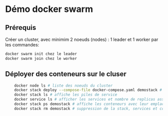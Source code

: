 # Démo docker swarm

## Prérequis
Créer un cluster, avec minimim 2 noeuds (nodes) : 1 leader et 1 worker par les commandes:
```bash
docker swarm init chez le leader
docker swarm join chez le worker
```

## Déployer des conteneurs sur le cluser
```bash
    docker node ls # liste des noeuds du cluster
    docker stack deploy --compose-file docker-compose.yaml demostack # déploie une pile se services
    docker stack ls # affiche les piles de service
    docker service ls # afficher les services et nombre de replicas associés
    docker stack ps demostack # affiche les conteneurs avec leur emplacement
    docker stack rm demostack # suppression de la stack, services et conteneurs associés
```